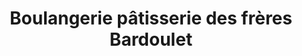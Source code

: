 ---
title: "Boulangerie pâtisserie des frères Bardoulet"
url: /contrevoz/boulangerie-patisserie-des-freres-bardoulet/
shop: boulangerie
---